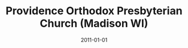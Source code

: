 ---
date: &id001 2011-01-01
end_date: null
location:
  address: 1510 Madison Street
  city: Madison
  state: WI
minister:
- end: 1996-01-01
  name: Mark Larson
  start: 1994-01-01
  type: Organizing Pastor
- end: 2004-01-01
  name: Eric Bristley
  start: 1998-01-01
  type: Organizing Pastor
- end: 2011-01-01
  name: C. Mark Jenkins
  start: 2005-01-01
  type: Organizing Pastor
- end: null
  name: C. Mark Jenkins
  start: 2011-01-01
  type: Pastor
- end: null
  name: Kenny R. Honken
  start: 2014-01-01
  type: Evangelist
ministers:
- Mark Larson
- Eric Bristley
- C. Mark Jenkins
- C. Mark Jenkins
- Kenny R. Honken
name: Providence Orthodox Presbyterian Church
names:
- end: 2011-01-01
  name: Providence Orthodox Presbyterian Chapel
  start: 1993-09-17
- end: null
  name: Providence Orthodox Presbyterian Church
  start: 2011-01-01
origination_date: *id001
raw_data: 'WI Madison


  Providence Orthodox Presbyterian Chapel (September 17, 1993-2011)

  Providence Orthodox Presbyterian Church (2011- )

  (called Madison Orthodox Presbyterian Chapel, 1993-2000)

  1510 Madison Street

  Org. Pastors: Mark Larson, 1994-96

  Eric Bristley, 1998-2004

  C. Mark Jenkins, 2005-11

  Pastor: C. Mark Jenkins, 2011-

  Evangelist: Kenny R. Honken, 2014-

  '
received_from: null
states:
- WI
status:
  active: true
  end_date: null
  reason: null
  received_from: null
  withdrawal_to: null
title: Providence Orthodox Presbyterian Church (Madison WI)
year_established:
- 2011

---